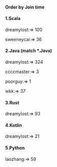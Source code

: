 #### Order by Join time
#### 1.Scala
dreamylost:=> 100

sweeneycai:=> 36

#### 2.Java (match *.Java)
dreamylost:=> 324

ccccmaster:=> 3

poorguy:=> 1

wkk:=> 37

#### 3.Rust
dreamylost:=> 93

#### 4.Kotlin
dreamylost:=> 21

#### 5.Python
laozhang:=> 59

